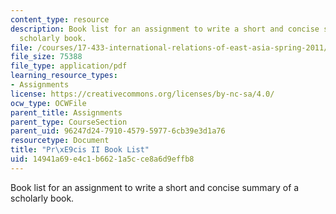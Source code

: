 ```yaml
---
content_type: resource
description: Book list for an assignment to write a short and concise summary of a
  scholarly book.
file: /courses/17-433-international-relations-of-east-asia-spring-2011/14941a69e4c1b6621a5cce8a6d9effb8_MIT17_433S11_precisII.pdf
file_size: 75388
file_type: application/pdf
learning_resource_types:
- Assignments
license: https://creativecommons.org/licenses/by-nc-sa/4.0/
ocw_type: OCWFile
parent_title: Assignments
parent_type: CourseSection
parent_uid: 96247d24-7910-4579-5977-6cb39e3d1a76
resourcetype: Document
title: "Pr\xE9cis II Book List"
uid: 14941a69-e4c1-b662-1a5c-ce8a6d9effb8
---
```

Book list for an assignment to write a short and concise summary of a scholarly book.